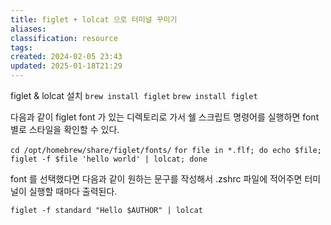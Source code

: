 ```yaml
---
title: figlet + lolcat 으로 터미널 꾸미기
aliases: 
classification: resource
tags: 
created: 2024-02-05 23:43
updated: 2025-01-18T21:29
---
```


figlet & lolcat 설치
`brew install figlet`
`brew install figlet`

다음과 같이 figlet font 가 있는 디렉토리로 가서 쉘 스크립트 명령어를 실행하면 font 별로 스타일을 확인할 수 있다.

`cd /opt/homebrew/share/figlet/fonts/`
`for file in *.flf; do echo $file; figlet -f $file 'hello world' | lolcat; done`

font 를 선택했다면 다음과 같이 원하는 문구를 작성해서 .zshrc 파일에 적어주면
터미널이 실행할 때마다 출력된다.

`figlet -f standard "Hello $AUTHOR" | lolcat`
